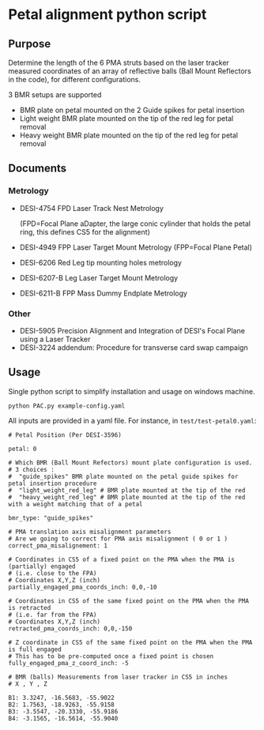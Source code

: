 # Petal alignment python script

## Purpose

Determine the length of the 6 PMA struts based on the laser tracker measured coordinates
of an array of reflective balls (Ball Mount Reflectors in the code), for different configurations.

3 BMR setups are supported

* BMR plate on petal mounted on the 2 Guide spikes for petal insertion
* Light weight BMR plate mounted on the tip of the red leg for petal removal
* Heavy weight BMR plate mounted on the tip of the red leg for petal removal


## Documents
### Metrology
 * DESI-4754 FPD Laser Track Nest Metrology

      (FPD=Focal Plane aDapter, the large conic cylinder that holds the petal ring, this defines CS5 for the alignment)

 * DESI-4949 FPP Laser Target Mount Metrology (FPP=Focal Plane Petal)
 * DESI-6206 Red Leg tip mounting holes metrology
 * DESI-6207-B Leg Laser Target Mount Metrology
 * DESI-6211-B FPP Mass Dummy Endplate Metrology
### Other
 * DESI-5905 Precision Alignment and Integration of DESI's Focal Plane using a Laser Tracker
 * DESI-3224 addendum: Procedure for transverse card swap campaign

## Usage

Single python script to simplify installation and usage on windows machine.

```python PAC.py example-config.yaml```

All inputs are provided in a yaml file. For instance, in `test/test-petal0.yaml`:
```
# Petal Position (Per DESI-3596)

petal: 0

# Which BMR (Ball Mount Refectors) mount plate configuration is used.
# 3 choices :
#  "guide_spikes" BMR plate mounted on the petal guide spikes for petal insertion procedure
#  "light_weight_red_leg" # BMR plate mounted at the tip of the red
#  "heavy_weight_red_leg" # BMR plate mounted at the tip of the red with a weight matching that of a petal

bmr_type: "guide_spikes"

# PMA translation axis misalignment parameters
# Are we going to correct for PMA axis misalignment ( 0 or 1 )
correct_pma_misalignement: 1

# Coordinates in CS5 of a fixed point on the PMA when the PMA is (partially) engaged
# (i.e. close to the FPA)
# Coordinates X,Y,Z (inch)
partially_engaged_pma_coords_inch: 0,0,-10

# Coordinates in CS5 of the same fixed point on the PMA when the PMA is retracted
# (i.e. far from the FPA)
# Coordinates X,Y,Z (inch)
retracted_pma_coords_inch: 0,0,-150

# Z coordinate in CS5 of the same fixed point on the PMA when the PMA is full engaged
# This has to be pre-computed once a fixed point is chosen
fully_engaged_pma_z_coord_inch: -5

# BMR (balls) Measurements from laser tracker in CS5 in inches
# X , Y , Z

B1: 3.3247, -16.5683, -55.9022
B2: 1.7563, -18.9263, -55.9158
B3: -3.5547, -20.3330, -55.9186
B4: -3.1565, -16.5614, -55.9040
```

